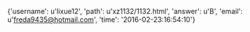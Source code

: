 {'username': u'lixue12', 'path': u'xz1132/1132.html', 'answer': u'B', 'email': u'freda9435@hotmail.com', 'time': '2016-02-23:16:54:10'}